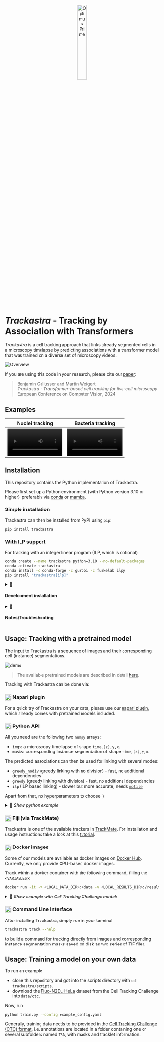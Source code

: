<div align="center">
  <img src="artwork/trackastra_logo.png" alt="Optimus Prime" style="width:25%;"/>
</div>

# *Trackastra* - Tracking by Association with Transformers


*Trackastra* is a cell tracking approach that links already segmented cells in a microscopy timelapse by predicting associations with a transformer model that was trained on a diverse set of microscopy videos.

![Overview](overview.png)

If you are using this code in your research, please cite our [paper](https://www.ecva.net/papers/eccv_2024/papers_ECCV/papers/09819.pdf):
> Benjamin Gallusser and Martin Weigert<br>*Trackastra - Transformer-based cell tracking for live-cell microscopy*<br> European Conference on Computer Vision, 2024

## Examples
Nuclei tracking | Bacteria tracking
:-: | :-:
<video src='https://github.com/weigertlab/trackastra/assets/8866751/807a8545-2f65-4697-a175-89b90dfdc435' width=180></video>| <video src='https://github.com/weigertlab/trackastra/assets/8866751/e7426d34-4407-4acb-ad79-fae3bc7ee6f9' width=180/></video>

## Installation
This repository contains the Python implementation of Trackastra.

Please first set up a Python environment (with Python version 3.10 or higher), preferably via [conda](https://conda.io/projects/conda/en/latest/user-guide/install/index.html) or [mamba](https://mamba.readthedocs.io/en/latest/installation/mamba-installation.html#mamba-install).

### Simple installation
Trackastra can then be installed from PyPI using `pip`:
```bash
pip install trackastra
```

### With ILP support
For tracking with an integer linear program (ILP, which is optional)
```bash
conda create --name trackastra python=3.10 --no-default-packages
conda activate trackastra
conda install -c conda-forge -c gurobi -c funkelab ilpy
pip install "trackastra[ilp]"
```
<details>
<summary>📄 <h4>Development installation</h4></summary>
  
```bash
conda create --name trackastra python=3.10 --no-default-packages
conda activate trackastra
conda install -c conda-forge -c gurobi -c funkelab ilpy
git clone https://github.com/weigertlab/trackastra.git
pip install -e "./trackastra[ilp,dev]"
```

</details>
<details>
<summary>📄 <h4></b>Notes/Troubleshooting</h4></summary>
  
- For the optional ILP linking, this will install [`motile`](https://funkelab.github.io/motile/index.html) and binaries for two discrete optimizers:

  1. The [Gurobi Optimizer](https://www.gurobi.com/). This is a commercial solver, which requires a valid license. Academic licenses are provided for free, see [here](https://www.gurobi.com/academia/academic-program-and-licenses/) for how to obtain one.

  2. The [SCIP Optimizer](https://www.scipopt.org/), a free and open source solver. If `motile` does not find a valid Gurobi license, it will fall back to using SCIP.
- On MacOS, installing packages into the conda environment before installing `ilpy` can cause problems.
- 2024-06-07: On Apple M3 chips, you might have to use the nightly build of `torch` and `torchvision`, or worst case build them yourself.
  
</details>


## Usage: Tracking with a pretrained model

The input to Trackastra is a sequence of images and their corresponding cell (instance) segmentations.

![demo](https://github.com/weigertlab/napari-trackastra/assets/8866751/097eb82d-0fef-423e-9275-3fb528c20f7d)

> The available pretrained models are described in detail [here](trackastra/model/pretrained.json).

Tracking with Trackastra can be done via:

<h3>
  <img src="https://avatars.githubusercontent.com/u/39813916?s=280&v=4" alt="icon" height="20" style="vertical-align: middle;"/>
  Napari plugin
</h3>

For a quick try of Trackastra on your data, please use our [napari plugin](https://github.com/weigertlab/napari-trackastra/), which already comes with pretrained models included.
</details>

<h3>
  <img src="https://s3.dualstack.us-east-2.amazonaws.com/pythondotorg-assets/media/community/logos/python-logo-only.png" alt="icon" height="20" style="vertical-align: middle;"/>
  Python API
</h3>

All you need are the following two `numpy` arrays:
- `imgs`: a microscopy time lapse of shape `time,(z),y,x`.
- `masks`: corresponding instance segmentation of shape `time,(z),y,x`.

The predicted associations can then be used for linking with several modes:

- `greedy_nodiv` (greedy linking with no division) - fast, no additional dependencies
- `greedy` (greedy linking with division) - fast, no additional dependencies
- `ilp` (ILP based linking) - slower but more accurate, needs [`motile`](https://github.com/funkelab/motile)

Apart from that, no hyperparameters to choose :)

<details>
<summary>📄 <i>Show python example </i></summary>
<br>

```python
import torch
from trackastra.model import Trackastra
from trackastra.tracking import graph_to_ctc, graph_to_napari_tracks, write_to_geff
from trackastra.data import example_data_bacteria

device = "cuda" if torch.cuda.is_available() else "cpu"

# load some test data images and masks
imgs, masks = example_data_bacteria()

# Load a pretrained model
model = Trackastra.from_pretrained("general_2d", device=device)

# or from a local folder
# model = Trackastra.from_folder('path/my_model_folder/', device=device)

# Track the cells
track_graph, masks_tracked = model.track(imgs, masks, mode="greedy")  # or mode="ilp", or "greedy_nodiv"

# Relabel the masks and write to cell tracking challenge format (CTC), 
ctc_tracks, ctc_masks = graph_to_ctc(
    track_graph,
    masks_tracked,
    outdir="tracked_ctc",
)

# Or write to the graph exchange file format (GEFF)
write_to_geff(
    track_graph,
    masks_tracked,
    outdir="tracked_geff.zarr",
)
```

You then can visualize the tracks with [napari](https://github.com/napari/napari):

```python
# Visualise in napari
napari_tracks, napari_tracks_graph, _ = graph_to_napari_tracks(track_graph)

import napari
v = napari.Viewer()
v.add_image(imgs)
v.add_labels(ctc_masks)
v.add_tracks(data=napari_tracks, graph=napari_tracks_graph)
```
</details>

<h3>
  <!-- <img src="https://camo.githubusercontent.com/5d68a2c2564bc50ca534f939922482779202499b14901e0671d5362def6ff59f/68747470733a2f2f696d6167656a2e6e65742f6d656469612f69636f6e732f747261636b6d6174652e706e67" alt="icon" height="20" style="vertical-align: middle;"/> -->
  <img src="https://fiji.sc/site/logo.png" alt="icon" height="20" style="vertical-align: middle;"/>
  Fiji (via TrackMate)
</h3>

Trackastra is one of the available trackers in [TrackMate](https://imagej.net/plugins/trackmate/). For installation and usage instructions take a look at this [tutorial](
https://imagej.net/plugins/trackmate/trackers/trackmate-trackastra).

<h3>
  <img src="docs/icons/docker-mark-blue.png" alt="icon" height="20" style="vertical-align: middle;"/>
  Docker images
</h3>

Some of our models are available as docker images on [Docker Hub](https://hub.docker.com/r/bentaculum/trackastra-track/tags). Currently, we only provide CPU-based docker images.

Track within a docker container with the following command, filling the `<VARIABLES>`:

```bash
docker run -it -v <LOCAL_DATA_DIR>:/data -v <LOCAL_RESULTS_DIR>:/results bentaculum/trackastra-track:<MODEL_TAG> --input_test /data/<DATASET_IN_CTC_FORMAT> --detection_folder <TRA/SEG/ETC>"
```
<details>
<summary>📄 <i>Show example with Cell Tracking Challenge model:</i></summary>
<br>

```bash
wget http://data.celltrackingchallenge.net/training-datasets/Fluo-N2DH-GOWT1.zip 
chmod -R 775 Fluo-N2DH-GOWT1
docker pull bentaculum/trackastra-track:model.ctc-linking.ilp 
docker run -it -v ./:/data -v ./:/results bentaculum/trackastra-track:model.ctc-linking.ilp --input_test data/Fluo-N2DH-GOWT1/01 --detection_folder TRA
```

</details>

<h3>
  <img src="docs/icons/terminal-cli-fill.256x224.png" alt="icon" height="20" style="vertical-align: middle;"/>
  Command Line Interface
</h3>
After installing Trackastra, simply run in your terminal 

```bash
trackastra track --help
```

to build a command for tracking directly from images and corresponding instance segmentation masks saved on disk as two series of TIF files.


## Usage: Training a model on your own data

To run an example
- clone this repository and got into the scripts directory with `cd trackastra/scripts`.
- download the [Fluo-N2DL-HeLa](http://data.celltrackingchallenge.net/training-datasets/Fluo-N2DL-HeLa.zip) dataset from the Cell Tracking Challenge into `data/ctc`.

Now, run
```bash
python train.py --config example_config.yaml
```

Generally, training data needs to be provided in the [Cell Tracking Challenge (CTC) format](http://public.celltrackingchallenge.net/documents/Naming%20and%20file%20content%20conventions.pdf), i.e. annotations are located in a folder containing one or several subfolders named `TRA`, with masks and tracklet information.
